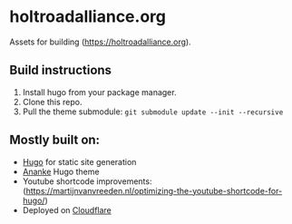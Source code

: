 # holtroadalliance.org

Assets for building (https://holtroadalliance.org).


## Build instructions

1. Install hugo from your package manager.
2. Clone this repo.
3. Pull the theme submodule: `git submodule update --init --recursive`


## Mostly built on:
- [Hugo](https://gohugo.io) for static site generation
- [Ananke](https://github.com/theNewDynamic/gohugo-theme-ananke) Hugo theme
- Youtube shortcode improvements: 
(https://martijnvanvreeden.nl/optimizing-the-youtube-shortcode-for-hugo/)
- Deployed on [Cloudflare](https://cloudflare.com)